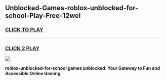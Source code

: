 
## Unblocked-Games-roblox-unblocked-for-school-Play-Free-12wel
<h3>
<a href="https://premium76.site?title=roblox-unblocked-for-school&ref=18A1">CLICK TO PLAY</a></h3>
<hr>

<h3>
<a href="https://premium76.site?title=roblox-unblocked-for-school&ref=18A1">CLICK 2 PLAY</a>
  
</h3>

<a href="https://premium76.site?title=roblox-unblocked-for-school&ref=18A1"><img src="https://clearcache.store/games.png"></a>


**roblox-unblocked-for-school games unblocked: Your Gateway to Fun and Accessible Online Gaming**

